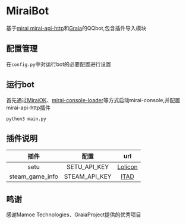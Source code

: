 # MiraiBot
基于[mirai](https://github.com/mamoe/mirai),[mirai-api-http](https://github.com/mamoe/mirai)和[Graia](https://github.com/GraiaProject/Application)的QQbot,包含插件导入模块
## 配置管理
在`config.py`中对运行bot的必要配置进行设置
## 运行bot
首先通过[MiraiOK](https://github.com/LXY1226/MiraiOK)、[mirai-console-loader](https://github.com/iTXTech/mirai-console-loader)等方式启动mirai-console,并配置mirai-api-http插件
```
python3 main.py
```
## 插件说明
|  插件      |    配置       |  url   	|
| :--------: | :----------:  | :------: |
|    setu    |    SETU_API_KEY          |      [Lolicon](https://api.lolicon.app/#/)|
|    steam_game_info    |    STEAM_API_KEY          | [ITAD](https://itad.docs.apiary.io/#)       |

## 鸣谢
感谢Mamoe Technologies、GraiaProject提供的优秀项目
